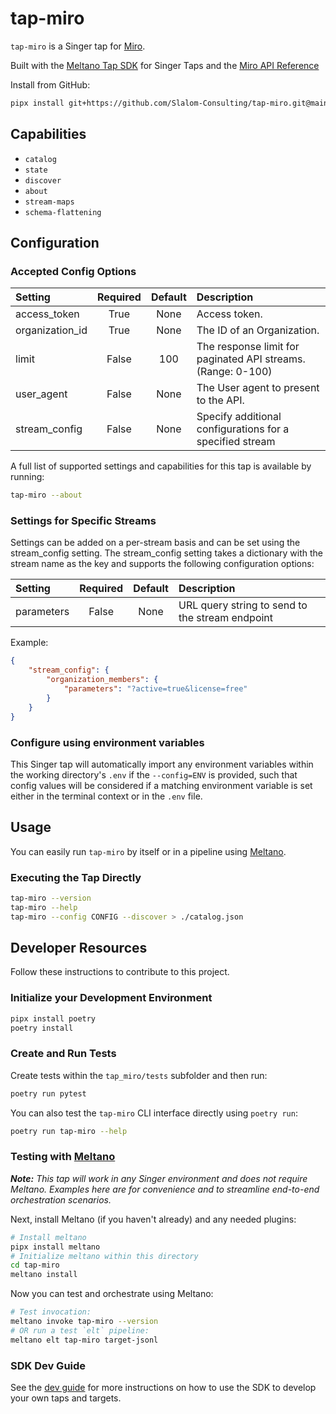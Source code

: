 # tap-miro

`tap-miro` is a Singer tap for [Miro](https://miro.com/).

Built with the [Meltano Tap SDK](https://sdk.meltano.com) for Singer Taps and the [Miro API Reference](https://developers.miro.com/reference/api-reference)

<!--

Developer TODO: Update the below as needed to correctly describe the install procedure. For instance, if you do not have a PyPi repo, or if you want users to directly install from your git repo, you can modify this step as appropriate.

## Installation

Install from PyPi:

```bash
pipx install tap-miro
```

Install from GitHub:

```bash
pipx install git+https://github.com/ORG_NAME/tap-miro.git@main
```

-->

Install from GitHub:

```bash
pipx install git+https://github.com/Slalom-Consulting/tap-miro.git@main
```

## Capabilities

* `catalog`
* `state`
* `discover`
* `about`
* `stream-maps`
* `schema-flattening`

## Configuration

### Accepted Config Options

<!--
Developer TODO: Provide a list of config options accepted by the tap.

This section can be created by copy-pasting the CLI output from:

```
tap-miro --about --format=markdown
```
-->

| Setting             | Required | Default | Description |
|:--------------------|:--------:|:-------:|:------------|
| access_token        | True     | None    | Access token. |
| organization_id     | True     | None    | The ID of an Organization. |
| limit               | False    |     100 | The response limit for paginated API streams. (Range: 0-100) |
| user_agent          | False    | None    | The User agent to present to the API. |
| stream_config       | False    | None    | Specify additional configurations for a specified stream |

A full list of supported settings and capabilities for this tap is available by running:

```bash
tap-miro --about
```

### Settings for Specific Streams

Settings can be added on a per-stream basis and can be set using the stream_config setting. The stream_config setting takes a dictionary with the stream name as the key and supports the following configuration options:

| Setting             | Required | Default | Description |
|:--------------------|:--------:|:-------:|:------------|
| parameters          | False    | None    | URL query string to send to the stream endpoint |

Example:

```json
{
    "stream_config": {
        "organization_members": {
            "parameters": "?active=true&license=free"
        }
    }
}
```

### Configure using environment variables

This Singer tap will automatically import any environment variables within the working directory's
`.env` if the `--config=ENV` is provided, such that config values will be considered if a matching
environment variable is set either in the terminal context or in the `.env` file.

<!--
### Source Authentication and Authorization

Developer TODO: If your tap requires special access on the source system, or any special authentication requirements, provide those here.
-->

## Usage

You can easily run `tap-miro` by itself or in a pipeline using [Meltano](https://meltano.com/).

### Executing the Tap Directly

```bash
tap-miro --version
tap-miro --help
tap-miro --config CONFIG --discover > ./catalog.json
```

## Developer Resources

Follow these instructions to contribute to this project.

### Initialize your Development Environment

```bash
pipx install poetry
poetry install
```

### Create and Run Tests

Create tests within the `tap_miro/tests` subfolder and
  then run:

```bash
poetry run pytest
```

You can also test the `tap-miro` CLI interface directly using `poetry run`:

```bash
poetry run tap-miro --help
```

### Testing with [Meltano](https://www.meltano.com)

_**Note:** This tap will work in any Singer environment and does not require Meltano.
Examples here are for convenience and to streamline end-to-end orchestration scenarios._

<!--
Developer TODO:
Your project comes with a custom `meltano.yml` project file already created. Open the `meltano.yml` and follow any "TODO" items listed in
the file.
-->

Next, install Meltano (if you haven't already) and any needed plugins:

```bash
# Install meltano
pipx install meltano
# Initialize meltano within this directory
cd tap-miro
meltano install
```

Now you can test and orchestrate using Meltano:

```bash
# Test invocation:
meltano invoke tap-miro --version
# OR run a test `elt` pipeline:
meltano elt tap-miro target-jsonl
```

### SDK Dev Guide

See the [dev guide](https://sdk.meltano.com/en/latest/dev_guide.html) for more instructions on how to use the SDK to
develop your own taps and targets.
